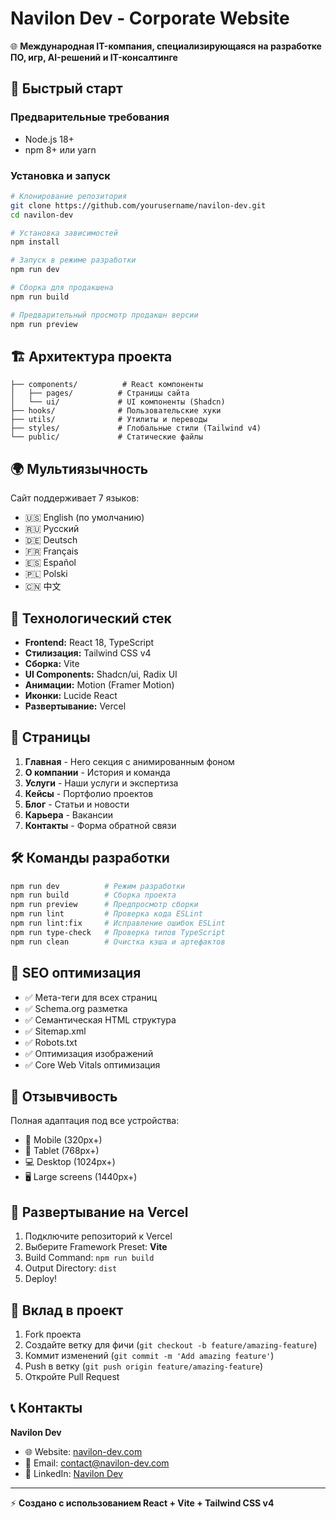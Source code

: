 # Navilon Dev - Corporate Website

🌐 **Международная IT-компания, специализирующаяся на разработке ПО, игр, AI-решений и IT-консалтинге**

## 🚀 Быстрый старт

### Предварительные требования
- Node.js 18+ 
- npm 8+ или yarn

### Установка и запуск

```bash
# Клонирование репозитория
git clone https://github.com/yourusername/navilon-dev.git
cd navilon-dev

# Установка зависимостей
npm install

# Запуск в режиме разработки
npm run dev

# Сборка для продакшена
npm run build

# Предварительный просмотр продакшн версии
npm run preview
```

## 🏗️ Архитектура проекта

```
├── components/          # React компоненты
│   ├── pages/          # Страницы сайта
│   └── ui/             # UI компоненты (Shadcn)
├── hooks/              # Пользовательские хуки
├── utils/              # Утилиты и переводы
├── styles/             # Глобальные стили (Tailwind v4)
└── public/             # Статические файлы
```

## 🌍 Мультиязычность

Сайт поддерживает 7 языков:
- 🇺🇸 English (по умолчанию)
- 🇷🇺 Русский
- 🇩🇪 Deutsch
- 🇫🇷 Français
- 🇪🇸 Español
- 🇵🇱 Polski
- 🇨🇳 中文

## 🎨 Технологический стек

- **Frontend:** React 18, TypeScript
- **Стилизация:** Tailwind CSS v4
- **Сборка:** Vite
- **UI Components:** Shadcn/ui, Radix UI
- **Анимации:** Motion (Framer Motion)
- **Иконки:** Lucide React
- **Развертывание:** Vercel

## 📄 Страницы

1. **Главная** - Hero секция с анимированным фоном
2. **О компании** - История и команда
3. **Услуги** - Наши услуги и экспертиза
4. **Кейсы** - Портфолио проектов
5. **Блог** - Статьи и новости
6. **Карьера** - Вакансии
7. **Контакты** - Форма обратной связи

## 🛠️ Команды разработки

```bash
npm run dev          # Режим разработки
npm run build        # Сборка проекта
npm run preview      # Предпросмотр сборки
npm run lint         # Проверка кода ESLint
npm run lint:fix     # Исправление ошибок ESLint
npm run type-check   # Проверка типов TypeScript
npm run clean        # Очистка кэша и артефактов
```

## 🎯 SEO оптимизация

- ✅ Мета-теги для всех страниц
- ✅ Schema.org разметка
- ✅ Семантическая HTML структура
- ✅ Sitemap.xml
- ✅ Robots.txt
- ✅ Оптимизация изображений
- ✅ Core Web Vitals оптимизация

## 📱 Отзывчивость

Полная адаптация под все устройства:
- 📱 Mobile (320px+)
- 📱 Tablet (768px+)
- 💻 Desktop (1024px+)
- 🖥️ Large screens (1440px+)

## 🚀 Развертывание на Vercel

1. Подключите репозиторий к Vercel
2. Выберите Framework Preset: **Vite**
3. Build Command: `npm run build`
4. Output Directory: `dist`
5. Deploy!

## 🤝 Вклад в проект

1. Fork проекта
2. Создайте ветку для фичи (`git checkout -b feature/amazing-feature`)
3. Коммит изменений (`git commit -m 'Add amazing feature'`)
4. Push в ветку (`git push origin feature/amazing-feature`)
5. Откройте Pull Request

## 📞 Контакты

**Navilon Dev**
- 🌐 Website: [navilon-dev.com](https://navilon-dev.com)
- 📧 Email: contact@navilon-dev.com
- 💼 LinkedIn: [Navilon Dev](https://linkedin.com/company/navilon-dev)

---

⚡ **Создано с использованием React + Vite + Tailwind CSS v4**
